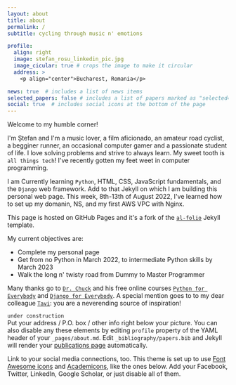 ```yaml
---
layout: about
title: about
permalink: /
subtitle: cycling through music n' emotions

profile:
  align: right
  image: stefan_rosu_linkedin_pic.jpg
  image_cicular: true # crops the image to make it circular
  address: >
    <p align="center">Bucharest, Romania</p>

news: true  # includes a list of news items
selected_papers: false # includes a list of papers marked as "selected={true}"
social: true  # includes social icons at the bottom of the page
---
```


Welcome to my humble corner! 

I'm Ștefan and I'm a music lover, a film aficionado, an amateur road cyclist, a begginer runner, an occasional computer gamer and a passionate student of 
life. I love solving problems and strive to always learn. My sweet tooth is `all things tech`! I've recently gotten my feet weet in computer programming. 

I am Currently learning `Python`, HTML, CSS, JavaScript fundamentals, and the `Django` web framework. Add to that Jekyll on which I am building this
personal web page. This week, 8th-13th of August 2022, I've learned how to set up my domanin, NS, and my first AWS VPC with Nginx.

This page is hosted on GitHub Pages and it's a fork of the [`al-folio`](https://github.com/alshedivat/al-folio) Jekyll template. 

My current objectives are:
<ul>
  <li>Complete my personal page</li>
  <li>Get from no Python in March 2022, to intermediate Python skills by March 2023</li>
  <li>Walk the long n' twisty road from Dummy to Master Programmer</li>
</ul>

Many thanks go to [`Dr. Chuck`](http://www.dr-chuck.com) and his free online courses [`Python for Everybody`](https://www.py4e.com) and [`Django for Everybody`](https://www.dj4e.com). A special mention goes to to my dear colleague [`Tavi`](https://www.linkedin.com/in/octavian-erdei-53086223/): you are a neverending source of inspiration!

`under construction`<br>
Put your address / P.O. box / other info right below your picture. You can also disable any these elements by editing `profile` property of the YAML header of your `_pages/about.md`. Edit `_bibliography/papers.bib` and Jekyll will render your [publications page](/al-folio/publications/) automatically.

Link to your social media connections, too. This theme is set up to use [Font Awesome icons](http://fortawesome.github.io/Font-Awesome/) and [Academicons](https://jpswalsh.github.io/academicons/), like the ones below. Add your Facebook, Twitter, LinkedIn, Google Scholar, or just disable all of them.
